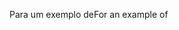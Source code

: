 <span data-ttu-id="7ab28-101">Para um exemplo de</span><span class="sxs-lookup"><span data-stu-id="7ab28-101">For an example of</span></span>